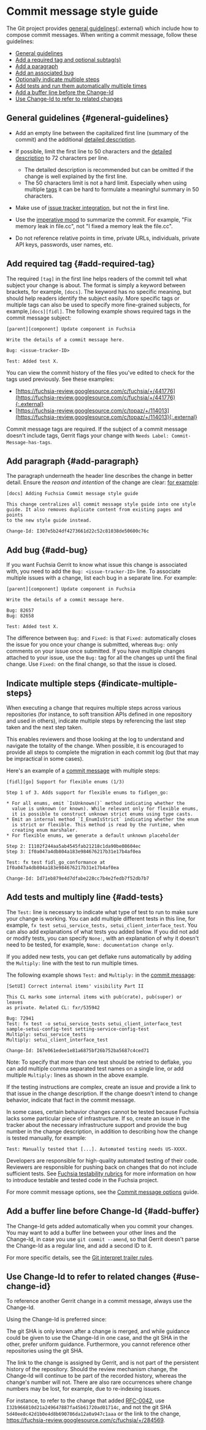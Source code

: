 # Commit message style guide

The Git project provides [general guidelines][general-guidelines]{:.external}
which include how to compose commit messages. When writing a commit message,
follow these guidelines:

* [General guidelines](#general-guidelines)
* [Add a required tag and optional subtag(s)](#add-required-tag)
* [Add a paragraph](#add-paragraph)
* [Add an associated bug](#add-bug)
* [Optionally indicate multiple steps](#indicate-multiple-steps)
* [Add tests and run them automatically multiple times](#add-tests)
* [Add a buffer line before the Change-Id](#add-buffer)
* [Use Change-Id to refer to related changes](#use-change-id)

## General guidelines {#general-guidelines}

* Add an empty line between the capitalized first line (summary of the commit)
  and the additional [detailed description](#add-paragraph).

* If possible, limit the first line to 50 characters and the
  [detailed description](#add-paragraph) to 72 characters per line.

  * The detailed description is recommended but can be omitted if the change
    is well explained by the first line.
  * The 50 characters limit is not a hard limit. Especially when using
    multiple [tags](#add-required-tag) it can be hard to formulate a
    meaningful summary in 50 characters.

* Make use of [issue tracker integration](#add-bug), but not the in first line.
* Use the [imperative mood](https://en.wikipedia.org/wiki/Imperative_mood) to
  summarize the commit. For example, "Fix memory leak in file.cc", not "I fixed
  a memory leak the file.cc".

* Do not reference relative points in time, private URLs, individuals, private
  API keys, passwords, user names, etc.

## Add required tag {#add-required-tag}

The required `[tag]` in the first line helps readers of the commit tell what
subject your change is about. The format is simply a keyword between brackets,
for example, `[docs]`. The keyword has no specific meaning, but should help
readers identify the subject easily. More specific tags or multiple tags can
also be used to specify more fine-grained subjects, for example,`[docs][fidl]`.
The following example shows required tags in the commit message subject:

```none {:.devsite-disable-click-to-copy}
[parent][component] Update component in Fuchsia

Write the details of a commit message here.

Bug: <issue-tracker-ID>

Test: Added test X.
```

You can view the commit history of the files you've edited to check for the tags
used previously. See these examples:

* [https://fuchsia-review.googlesource.com/c/fuchsia/+/441776](https://fuchsia-review.googlesource.com/c/fuchsia/+/441776){:.external}
* [https://fuchsia-review.googlesource.com/c/topaz/+/114013](https://fuchsia-review.googlesource.com/c/topaz/+/114013){:.external}

Commit message tags are required. If the subject of a commit message doesn't
include tags, Gerrit flags your change with `Needs Label:
Commit-Message-has-tags`.

## Add paragraph {#add-paragraph}

The paragraph underneath the header line describes the change in better detail.
Ensure the *reason and intention* of the change are clear:
[for example](https://fuchsia-review.googlesource.com/c/fuchsia/+/569681):

```none {:.devsite-disable-click-to-copy}
[docs] Adding Fuchsia Commit message style guide

This change centralizes all commit message style guide into one style
guide. It also removes duplicate content from existing pages and points
to the new style guide instead.

Change-Id: I307e5b24df4273661d22c52c81038de50600c76c
```

## Add bug {#add-bug}

If you want Fuchsia Gerrit to know what issue this change is associated with,
you need to add the `Bug: <issue-tracker-ID>` line. To associate multiple issues
with a change, list each bug in a separate line. For example:

```none {:.devsite-disable-click-to-copy}
[parent][component] Update component in Fuchsia

Write the details of a commit message here.

Bug: 82657
Bug: 82658

Test: Added test X.
```

The difference between `Bug:` and `Fixed:` is that `Fixed:` automatically closes
the issue for you once your change is submitted, whereas `Bug:` only comments on
your issue once submitted. If you have multiple changes attached to your issue,
use the `Bug:` tag for all the changes up until the final change. Use `Fixed:`
on the final change, so that the issue is closed.

## Indicate multiple steps {#indicate-multiple-steps}

When executing a change that requires multiple steps across various repositories
(for instance, to soft transition APIs defined in one repository and used in
others), indicate multiple steps by referencing the last step taken and the next
step taken.

This enables reviewers and those looking at the log to understand and navigate
the totality of the change. When possible, it is encouraged to provide all steps
to complete the migration in each commit log (but that may be impractical in
some cases).

Here's an example of a
[commit message](https://fuchsia-review.googlesource.com/c/fuchsia/+/423314)
with multiple steps:

```none {:.devsite-disable-click-to-copy}
[fidl][go] Support for flexible enums (1/3)

Step 1 of 3. Adds support for flexible enums to fidlgen_go:

* For all enums, emit `IsUnknown()` method indicating whether the
  value is unknown (or known). While relevant only for flexible enums,
  it is possible to construct unknown strict enums using type casts.
* Emit an internal method `I_EnumIsStrict` indicating whether the enum
  is strict or flexible. This method is read by the runtime, when
  creating enum marshaler.
* For flexible enums, we generate a default unknown placeholder

Step 2: I1102f244aa5ab4545fab21218c1da90be08604ec
Step 3: If0a047a4db804a183e984676217b31e17b4af0ea

Test: fx test fidl_go_conformance at If0a047a4db804a183e984676217b31e17b4af0ea

Change-Id: Id71eb879e4d7dfabe228cc7b4e2fedb7f52db7b7
```

## Add tests and multiply line {#add-tests}

The `Test:` line is necessary to indicate what type of test to run to make sure
your change is working. You can add multiple different tests in this line, for
example, `fx test setui_service_tests, setui_client_interface_test`. You can
also add explanations of what tests you added below. If you did not add or
modify tests, you can specify `None:`, with an explanation of why it doesn't
need to be tested, for example, `None: documentation change only`.

If you added new tests, you can get deflake runs automatically by adding the
`Multiply:` line with the test to run multiple times.

The following example shows `Test:` and `Multiply:` in the
[commit message](https://fuchsia-review.googlesource.com/c/fuchsia/+/537303):

```none {:.devsite-disable-click-to-copy}
[SetUI] Correct internal items' visibility Part II

This CL marks some internal items with pub(crate), pub(super) or leaves
as private. Related CL: fxr/535942

Bug: 72941
Test: fx test -o setui_service_tests setui_client_interface_test
sample-setui-config-test setting-service-config-test
Multiply: setui_service_tests
Multiply: setui_client_interface_test

Change-Id: I67e061edee1e81a6875bf26b752ba5687c4ced71
```

Note: To specify that more than one test should be retried to deflake, you can add multiple
comma separated test names on a single line, or add multiple `Multiply:` lines as shown
in the above example.

If the testing instructions are complex, create an issue and provide a link to
that issue in the change description. If the change doesn't intend to change
behavior, indicate that fact in the commit message.

In some cases, certain behavior changes cannot be tested because Fuchsia lacks
some particular piece of infrastructure. If so, create an issue in the tracker
about the necessary infrastructure support and provide the bug number in the
change description, in addition to describing how the change is tested manually,
for example:

```none
Test: Manually tested that [...]. Automated testing needs US-XXXX.
```

Developers are responsible for high-quality automated testing of their code.
Reviewers are responsible for pushing back on changes that do not include
sufficient tests. See
[Fuchsia testability rubrics](/docs/development/testing/testability_rubric.md)
for more information on how to introduce testable and tested code in the Fuchsia
project.

For more commit message options, see the
[Commit message options](/docs/development/source_code/commit_message_options.md)
guide.

## Add a buffer line before Change-Id {#add-buffer}

The Change-Id gets added automatically when you commit your changes. You may
want to add a buffer line between your other lines and the Change-Id, in case
you use `git commit --amend`, so that Gerrit doesn't parse the Change-Id as a
regular line, and add a second ID to it.

For more specific details, see the
[Git interpret trailer rules](https://git-scm.com/docs/git-interpret-trailers).

## Use Change-Id to refer to related changes {#use-change-id}

To reference another Gerrit change in a commit message, always use the
Change-Id.

Using the Change-Id is preferred since:

The git SHA is only known after a change is merged, and while guidance could be
given to use the Change-Id in one case, and the git SHA in the other, prefer
uniform guidance. Furthermore, you cannot reference other repositories using the
git SHA.

The link to the change is assigned by Gerrit, and is not part of the persistent
history of the repository. Should the review mechanism change, the Change-Id
will continue to be part of the recorded history, whereas the change's number
will not. There are also rare occurrences where change numbers may be lost, for
example, due to re-indexing issues.

For instance, to refer to the change that added
[RFC-0042](/docs/contribute/governance/rfcs/0042_non_nullable_types.md), use
`I32b966810d21a249647887fa45b61720ad01714c`, and not the git SHA
`5d40ee8c42d1b0e4d8b690786da12a0a947c1aaa` or the link to the change,
<https://fuchsia-review.googlesource.com/c/fuchsia/+/284569>.

<!-- Reference links -->

[general-guidelines]:https://git-scm.com/book/en/v2/Distributed-Git-Contributing-to-a-Project
